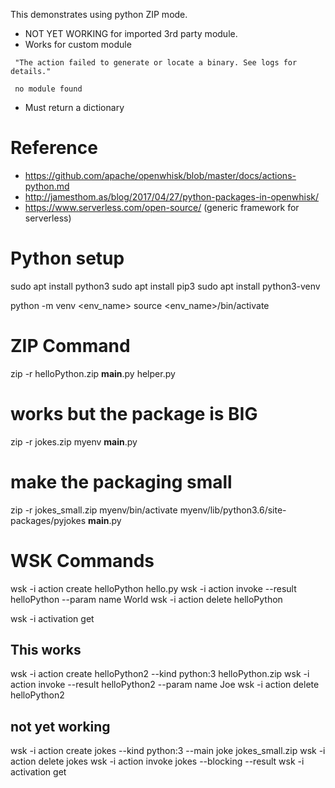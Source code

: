This demonstrates using python ZIP mode.

* NOT YET WORKING for imported 3rd party module.
* Works for custom module

```
 "The action failed to generate or locate a binary. See logs for details."

 no module found
```

* Must return a dictionary



Reference
=========

* https://github.com/apache/openwhisk/blob/master/docs/actions-python.md
* http://jamesthom.as/blog/2017/04/27/python-packages-in-openwhisk/
* https://www.serverless.com/open-source/
    (generic framework for serverless)

Python setup
============

sudo apt install python3
sudo apt install pip3
sudo apt install python3-venv

python -m venv <env_name>
source <env_name>/bin/activate

ZIP Command
===========

zip -r helloPython.zip __main__.py helper.py

# works but the package is BIG
zip -r jokes.zip myenv __main__.py

# make the packaging small
zip -r jokes_small.zip myenv/bin/activate myenv/lib/python3.6/site-packages/pyjokes __main__.py

WSK Commands
============

wsk -i action create helloPython hello.py
wsk -i action invoke --result helloPython --param name World
wsk -i action delete helloPython

wsk -i activation get <activationId>

## This works
wsk -i action create helloPython2 --kind python:3 helloPython.zip
wsk -i action invoke --result helloPython2 --param name Joe
wsk -i action delete helloPython2


## not yet working
wsk -i action create jokes --kind python:3 --main joke jokes_small.zip
wsk -i action delete jokes 
wsk -i action invoke jokes --blocking --result
wsk -i activation get <activationId>

